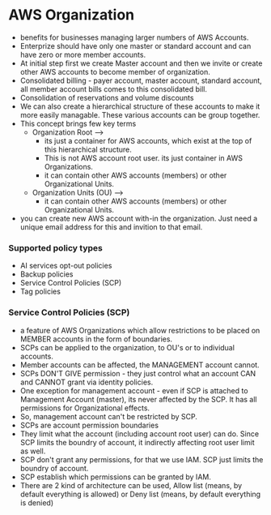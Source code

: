 # AWS Organization
- benefits for businesses managing larger numbers of AWS Accounts.
- Enterprize should have only one master or standard account and can have zero or more member accounts.
- At initial step first we create Master account and then we invite or create other AWS accounts to become member of organization.
- Consolidated billing - payer account, master account, standard account, all member account bills comes to this consolidated bill.
- Consolidation of reservations and volume discounts
- We can also create a hierarchical structure of these accounts to make it more easily managable. These various accounts can be group together.
- This concept brings few key terms
  - Organization Root --> 
    - its just a container for AWS accounts, which exist at the top of this hierarchical structure. 
    - This is not AWS account root user. its just container in AWS Organizations.
    - it can contain other AWS accounts (members) or other Organizational Units.
  - Organization Units (OU) --> 
    - it can contain other AWS accounts (members) or other Organizational Units.
- you can create new AWS account with-in the organization. Just need a unique email address for this and invition to that email.

### Supported policy types
- AI services opt-out policies
- Backup policies
- Service Control Policies (SCP)
- Tag policies

### Service Control Policies (SCP)
- a feature of AWS Organizations which allow restrictions to be placed on MEMBER accounts in the form of boundaries.
- SCPs can be applied to the organization, to OU's or to individual accounts.
- Member accounts can be affected, the MANAGEMENT account cannot.
- SCPs DON'T GIVE permission - they just control what an account CAN and CANNOT grant via identity policies.
- One exception for management account - even if SCP is attached to Management Account (master), its never affected by the SCP. It has all permissions for Organizational effects. 
- So, management account can't be restricted by SCP.
- SCPs are account permission boundaries
- They limit what the account (including account root user) can do. Since SCP limits the boundry of account, it indirectly affecting root user limit as well.
- SCP don't grant any permissions, for that we use IAM. SCP just limits the boundry of account.
- SCP establish which permissions can be granted by IAM.
- There are 2 kind of architecture can be used, Allow list (means, by default everything is allowed) or Deny list (means, by default everything is denied)
